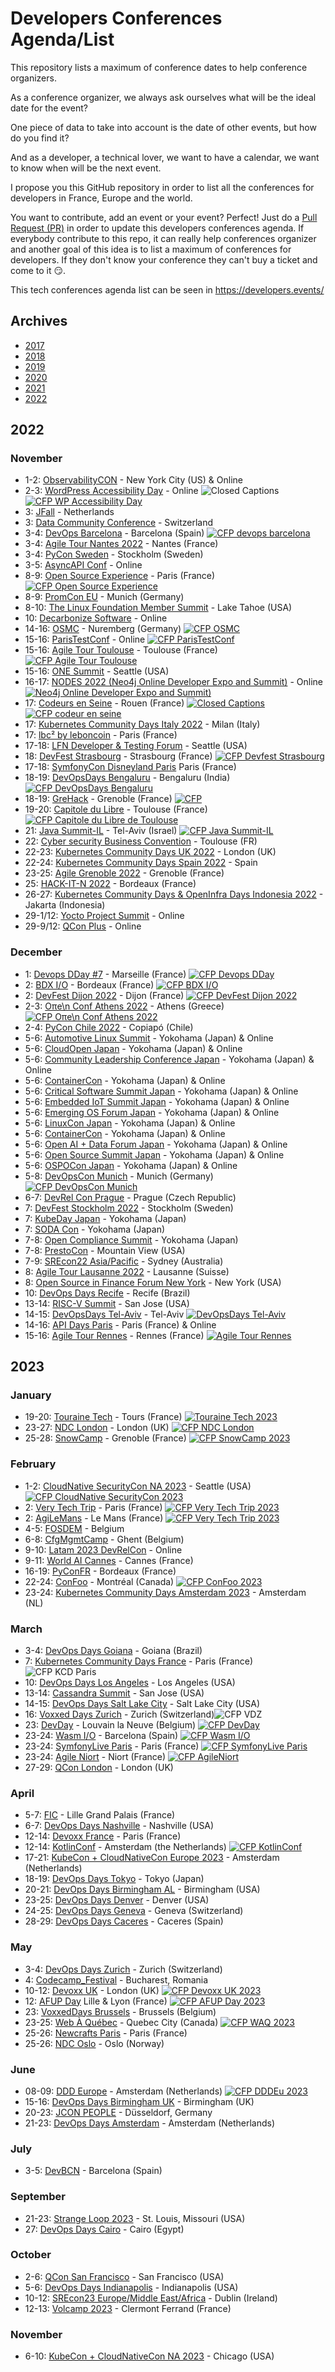 # Developers Conferences Agenda/List

This repository lists a maximum of conference dates to help conference organizers.

As a conference organizer, we always ask ourselves what will be the ideal date for the event?

One piece of data to take into account is the date of other events, but how do you find it?

And as a developer, a technical lover, we want to have a calendar, we want to know when will be the next event.

I propose you this GitHub repository in order to list all the conferences for developers in France, Europe and the world.

You want to contribute, add an event or your event? Perfect! Just do a [Pull Request (PR)](https://github.com/scraly/developers-conferences-agenda/pulls) in order to update this developers conferences agenda.
If everybody contribute to this repo, it can really help conferences organizer and another goal of this idea is to list a maximum of conferences for developers.
If they don't know your conference they can't buy a ticket and come to it 😏.

This tech conferences agenda list can be seen in https://developers.events/

## Archives

* [2017](archives/2017.md)
* [2018](archives/2018.md)
* [2019](archives/2019.md)
* [2020](archives/2020.md)
* [2021](archives/2021.md)
* [2022](archives/2022.md)

## 2022

### November

* 1-2: [ObservabilityCON](https://grafana.com/about/events/observabilitycon/2022) - New York City (US) & Online
* 2-3: [WordPress Accessibility Day](https://wpaccessibility.day/) - Online <img alt="Closed Captions" src="https://img.shields.io/static/v1?label=CC&message=Closed%20Captions&color=blue" /> <a href="https://wpaccessibility.day/participate/speaking-at-wp-accessibility-day/"><img alt="CFP WP Accessibility Day" src="https://img.shields.io/static/v1?label=CFP&message=until%2010-August-2022&color=red" /></a>
* 3: [JFall](https://jfall.nl/) - Netherlands
* 3: [Data Community Conference](https://www.data-community.ch) - Switzerland
* 3-4: [DevOps Barcelona](https://devops.barcelona/) - Barcelona (Spain) <a href="https://devops.barcelona/call-for-papers"><img alt="CFP devops barcelona" src="https://img.shields.io/static/v1?label=CFP&message=until%2030-June-2022&color=red"> </a>
* 3-4: [Agile Tour Nantes 2022](https://agilenantes.org/evenements/agile-tour-nantes/agile-tour-nantais-2022/) - Nantes (France)
* 3-4: [PyCon Sweden](https://www.pycon.se/) - Stockholm (Sweden)
* 3-5: [AsyncAPI Conf](https://conference.asyncapi.com/) - Online
* 8-9: [Open Source Experience](https://www.opensource-experience.com/) - Paris (France) <a href="https://sessionize.com/open-source-experience-2022/"><img alt="CFP Open Source Experience" src="https://img.shields.io/static/v1?label=CFP&message=until%2015-Jun-2022&color=red"> </a>
* 8-9: [PromCon EU](https://promcon.io/2022-munich/) - Munich (Germany)
* 8-10: [The Linux Foundation Member Summit](https://events.linuxfoundation.org/lf-member-summit/) - Lake Tahoe (USA)
* 10: [Decarbonize Software](https://decarb.greensoftware.foundation/) - Online
* 14-16: [OSMC](https://osmc.de/) - Nuremberg (Germany) <a href="https://osmc.de/call-for-papers/"><img alt="CFP OSMC" src="https://img.shields.io/static/v1?label=CFP&message=until%2031-Jul-2022&color=red"> </a>
* 15-16: [ParisTestConf](https://paristestconf.com/) - Online <a href="https://paristestconf.com/call-for-papers-2022"><img alt="CFP ParisTestConf" src="https://img.shields.io/static/v1?label=CFP&message=until%2031-May-2022&color=red"> </a>
* 15-16: [Agile Tour Toulouse](https://tour.agiletoulouse.fr/) - Toulouse (France) <a href="https://sessionize.com/agile-tour-toulouse-2022/"><img alt="CFP Agile Tour Toulouse" src="https://img.shields.io/static/v1?label=CFP&message=until%2026-Jun-2022&color=red"> </a>
* 15-16: [ONE Summit](https://events.linuxfoundation.org/one-summit-north-america/) - Seattle (USA)
* 16-17: [NODES 2022 (Neo4j Online Developer Expo and Summit)](https://neo4j.com/nodes-2022/) - Online <a href="https://sessionize.com/neo4j-nodes-2022/"><img alt="Neo4j Online Developer Expo and Summit)" src="https://img.shields.io/static/v1?label=CFP&message=until%2020-Aug-2022&color=red"> </a>
* 17: [Codeurs en Seine](https://www.codeursenseine.com/) - Rouen (France) <a href="https://conference-hall.io/public/event/Uv6XULhgmt7z2YuoJ8nq"><img alt="Closed Captions" src="https://img.shields.io/static/v1?label=CC&message=Closed%20Captions&color=blue" /><img alt="CFP codeur en seine" src="https://img.shields.io/static/v1?label=CFP&message=until%2016-Sept-2022&color=red"> </a>
* 17: [Kubernetes Community Days Italy 2022](https://community.cncf.io/events/details/cncf-kcd-italy-presents-kubernetes-community-days-italy-2022/) - Milan (Italy)
* 17: [lbc² by leboncoin](https://www.lbc2.fr/) - Paris (France)
* 17-18: [LFN Developer & Testing Forum](https://wiki.lfnetworking.org/pages/viewpage.action?pageId=68786848) - Seattle (USA)
* 18: [DevFest Strasbourg](https://devfest.gdgstrasbourg.fr/) - Strasbourg (France) <a href="https://conference-hall.io/speaker/event/wgaja45IBdGT4sw4CXDB"><img alt="CFP Devfest Strasbourg" src="https://img.shields.io/static/v1?label=CFP&message=until%2030-Jun-2022&color=red"> </a>
* 17-18: [SymfonyCon Disneyland Paris](https://live.symfony.com/2022-paris-con/) Paris (France)
* 18-19: [DevOpsDays Bengaluru](https://devopsdaysindia.org/) - Bengaluru (India) <a href="https://forms.gle/LmCGgZse3Lp4XNgz9"><img alt="CFP DevOpsDays Bengaluru" src="https://img.shields.io/static/v1?label=CFP&message=until%206-Aug-2022&color=red"> </a>
* 18-19: [GreHack](https://grehack.fr/) - Grenoble (France) <a href="https://easychair.org/cfp/GreHack2022"><img alt="CFP" src="https://img.shields.io/static/v1?label=CFP&message=until%2015-Aug-2022&color=red"> </a>
* 19-20: [Capitole du Libre](https://capitoledulibre.org/) - Toulouse (France) <a href="https://cfp.capitoledulibre.org/cdl-2022/cfp"><img alt="CFP Capitole du Libre de Toulouse" src="https://img.shields.io/static/v1?label=CFP&message=until%2026-Sep-2022&color=red"> </a>
* 21: [Java Summit-IL](https://www.javasummitil.com/) - Tel-Aviv (Israel) <a href="https://sessionize.com/javasummit-il-22/"><img alt="CFP Java Summit-IL" src="https://img.shields.io/static/v1?label=CFP&message=until%2031-Jul-2022&color=red"> </a>
* 22: [Cyber security Business Convention](https://cbc-convention.com/) - Toulouse (FR)
* 22-23: [Kubernetes Community Days UK 2022](https://community.cncf.io/events/details/cncf-kcd-uk-presents-kubernetes-community-days-uk-2022/) - London (UK)
* 22-24: [Kubernetes Community Days Spain 2022](https://community.cncf.io/events/details/cncf-kcd-spain-presents-kcd-spain-2022/) - Spain
* 23-25: [Agile Grenoble 2022](http://agile-grenoble.org/) - Grenoble (France)
* 25: [HACK-IT-N 2022](https://hack-it-n.com/) - Bordeaux (France)
* 26-27: [Kubernetes Community Days & OpenInfra Days Indonesia 2022](https://community.cncf.io/events/details/cncf-kcd-indonesia-presents-kubernetes-community-days-openinfra-days-indonesia-2022/) - Jakarta (Indonesia)
* 29-1/12: [Yocto Project Summit](https://yoctoproject.org/summit) - Online
* 29-9/12: [QCon Plus](https://plus.qconferences.com/) - Online

### December

* 1: [Devops DDay #7](https://2022.devops-dday.com/) - Marseille (France) <a href="https://conference-hall.io/public/event/eKYGzptI6y44zoS8sGUz"><img alt="CFP Devops DDay" src="https://img.shields.io/static/v1?label=CFP&message=until%2015-July-2022&color=red"> </a>
* 2: [BDX I/O](https://www.bdxio.fr/) - Bordeaux (France) <a href="https://conference-hall.io/public/event/OJC5Ou5YJodfetgSJCa3"><img alt="CFP BDX I/O" src="https://img.shields.io/static/v1?label=CFP&message=until%2031-Jul-2022&color=red"> </a>
* 2: [DevFest Dijon 2022](https://www.linkedin.com/posts/developers-group-dijon_apr%C3%A8s-des-%C3%A9changes-avec-google-le-developers-activity-6973555910140903424-rjRH/) - Dijon (France) <a href="https://conference-hall.io/public/event/cXWCepNzXVWwb1i6ktVA"><img alt="CFP DevFest Dijon 2022" src="https://img.shields.io/static/v1?label=CFP&message=until%2014-October-2022&color=red"> </a>
* 2-3: [Oπe\n Conf Athens 2022](https://www.open-conf.gr/) - Athens (Greece) <a href="https://sessionize.com/open_conf/"><img alt="CFP Oπe\n Conf Athens 2022" src="https://img.shields.io/static/v1?label=CFP&message=until%2031-Aug-2022&color=red"> </a>
* 2-4: [PyCon Chile 2022](https://pycon.cl/) - Copiapó (Chile)
* 5-6: [Automotive Linux Summit](https://events.linuxfoundation.org/open-source-summit-japan/about/automotive-linux-summit/) - Yokohama (Japan) & Online
* 5-6: [CloudOpen Japan](https://events.linuxfoundation.org/open-source-summit-japan/about/cloudopen/) - Yokohama (Japan) & Online
* 5-6: [Community Leadership Conference Japan](https://events.linuxfoundation.org/open-source-summit-japan/about/community-leadership-conference/) - Yokohama (Japan) & Online
* 5-6: [ContainerCon](https://events.linuxfoundation.org/open-source-summit-japan/about/containercon/) - Yokohama (Japan) & Online
* 5-6: [Critical Software Summit Japan](https://events.linuxfoundation.org/open-source-summit-japan/about/critical-software-summit/) - Yokohama (Japan) & Online
* 5-6: [Embedded IoT Summit Japan](https://events.linuxfoundation.org/open-source-summit-japan/about/embedded-iot-summit/) - Yokohama (Japan) & Online
* 5-6: [Emerging OS Forum Japan](https://events.linuxfoundation.org/open-source-summit-japan/about/emerging-os-forum/) - Yokohama (Japan) & Online
* 5-6: [LinuxCon Japan](https://events.linuxfoundation.org/open-source-summit-japan/about/linuxcon/) - Yokohama (Japan) & Online
* 5-6: [ContainerCon](https://events.linuxfoundation.org/open-source-summit-japan/about/containercon/) - Yokohama (Japan) & Online
* 5-6: [Open AI + Data Forum Japan](https://events.linuxfoundation.org/open-source-summit-japan/about/open-ai-data-forum/) - Yokohama (Japan) & Online
* 5-6: [Open Source Summit Japan](https://events.linuxfoundation.org/open-source-summit-japan/) - Yokohama (Japan) & Online
* 5-6: [OSPOCon Japan](https://events.linuxfoundation.org/open-source-summit-japan/about/ospocon/) - Yokohama (Japan) & Online
* 5-8: [DevOpsCon Munich](https://devopscon.io/call-for-papers/) - Munich (Germany) <a href="https://devopscon.io/call-for-papers/"><img alt="CFP DevOpsCon Munich" src="https://img.shields.io/static/v1?label=CFP&message=until%2027-Jun-2022&color=red"> </a>
* 6-7: [DevRel Con Prague](https://github.com/scraly/developers-conferences-agenda/) - Prague (Czech Republic)
* 7: [DevFest Stockholm 2022](https://devfest.gdgcloud.se/) - Stockholm (Sweden)
* 7: [KubeDay Japan](https://events.linuxfoundation.org/kubeday-japan/) - Yokohama (Japan)
* 7: [SODA Con](https://events.linuxfoundation.org/sodacon-japan/) - Yokohama (Japan)
* 7-8: [Open Compliance Summit](https://events.linuxfoundation.org/open-compliance-summit/) - Yokohama (Japan)
* 7-8: [PrestoCon](https://events.linuxfoundation.org/prestocon/) -  Mountain View (USA)
* 7-9: [SREcon22 Asia/Pacific](https://www.usenix.org/srecon) - Sydney (Australia)
* 8: [Agile Tour Lausanne 2022](https://www.agilesuisse.ch/agile-tour-lausanne-2022) - Lausanne (Suisse)
* 8: [Open Source in Finance Forum New York](https://events.linuxfoundation.org/open-source-finance-forum-new-york/) -  New York (USA)
* 10: [DevOps Days Recife](https://devopsdays.org/events/2022-recife/welcome/) - Recife (Brazil)
* 13-14: [RISC-V Summit](https://events.linuxfoundation.org/riscv-summit/) -  San Jose (USA)
* 14-15: [DevOpsDays Tel-Aviv](https://sessionize.com/devopsdays-tel-aviv-2022/) - Tel-Aviv <a href="https://sessionize.com/devopsdays-tel-aviv-2022/"><img alt="DevOpsDays Tel-Aviv" src="https://img.shields.io/static/v1?label=CFP&message=until%2031-August-2022&color=red"> </a>
* 14-16: [API Days Paris](https://www.apidays.global/paris/) - Paris (France) & Online
* 15-16: [Agile Tour Rennes](https://agiletour.agilerennes.org/) - Rennes (France) <a href="https://sessionize.com/agile-tour-rennes-2022/"><img alt="Agile Tour Rennes" src="https://img.shields.io/static/v1?label=CFP&message=until%2015-October-2022&color=green"> </a>

## 2023

### January

* 19-20: [Touraine Tech](https://touraine.tech/) - Tours (France) <a href="https://conference-hall.io/speaker/event/3lWSdH0pfZkHEAL7RWSJ"><img alt="Touraine Tech 2023" src="https://img.shields.io/static/v1?label=CFP&message=from%20September-30%20to%20November-27-2022&color=green"> </a>
* 23-27: [NDC London](https://ndclondon.com/) - London (UK) <a href="https://sessionize.com/ndc-london-2023"><img alt="CFP NDC London" src="https://img.shields.io/static/v1?label=CFP&message=until%2018-September-2022&color=red"> </a>
* 25-28: [SnowCamp](https://snowcamp.io/fr/) - Grenoble (France) <a href="https://conference-hall.io/public/event/ZGJWM1x64evaNUzycEzn"><img alt="CFP SnowCamp 2023" src="https://img.shields.io/static/v1?label=CFP&message=until%2015-October-2022&color=red"> </a>

### February

* 1-2: [CloudNative SecurityCon NA 2023](https://events.linuxfoundation.org/cloudnativesecuritycon-north-america/) - Seattle (USA) <a href="https://events.linuxfoundation.org/cloudnativesecuritycon-north-america/program/cfp/#overview"><img alt="CFP CloudNative SecurityCon 2023" src="https://img.shields.io/static/v1?label=CFP&message=until%2013-November-2022&color=green"> </a>
* 2: [Very Tech Trip](https://conference-hall.io/public/event/hoyBWUXe43dnoiBekZaB) - Paris (France) <a href="https://conference-hall.io/public/event/hoyBWUXe43dnoiBekZaB"><img alt="CFP Very Tech Trip 2023" src="https://img.shields.io/static/v1?label=CFP&message=until%2014-November-2022&color=green"> </a>
* 2: [AgiLeMans](https://www.agilemans.org/) - Le Mans (France) <a href="https://sessionize.com/7ieme-journee-agile-au-mans-france-e/"><img alt="CFP Very Tech Trip 2023" src="https://img.shields.io/static/v1?label=CFP&message=until%2001-December-2022&color=green"> </a>
* 4-5: [FOSDEM](https://fosdem.org/2022/news/2022-09-14-fosdem-2023-dates/) - Belgium
* 6-8: [CfgMgmtCamp](https://cfgmgmtcamp.eu/ghent2023/) - Ghent (Belgium)
* 9-10: [Latam 2023 DevRelCon](https://latam-2023.devrelcon.dev/) - Online
* 9-11: [World AI Cannes](https://worldaicannes.com/) - Cannes (France)
* 16-19: [PyConFR](https://www.pycon.fr/2023/) - Bordeaux (France)
* 22-24: [ConFoo](https://confoo.ca/fr/2023) - Montréal (Canada) <a href="https://confoo.ca/fr/2023/call-for-papers"><img alt="CFP ConFoo 2023" src="https://img.shields.io/static/v1?label=CFP&message=until%2023-September-2022&color=red"> </a>
* 23-24: [Kubernetes Community Days Amsterdam 2023](https://community.cncf.io/events/details/cncf-kcd-netherlands-presents-kubernetes-community-days-amsterdam-2023/) - Amsterdam (NL)

### March

* 3-4: [DevOps Days Goiana](https://devopsdays.org/events/2023-goiania/welcome/) - Goiana (Brazil)
* 7: [Kubernetes Community Days France](https://community.cncf.io/events/details/cncf-kcd-france-presents-kubernetes-community-days-france-2023/) - Paris (France) <img alt="CFP KCD Paris" src="https://img.shields.io/static/v1?label=CFP&message=from%20September-15%20to%20November-13-2022&color=green">
* 10: [DevOps Days Los Angeles](https://devopsdays.org/events/2023-los-angeles/welcome/) - Los Angeles (USA)
* 13-14: [Cassandra Summit](hhttps://events.linuxfoundation.org/cassandra-summit/) - San Jose (USA)
* 14-15: [DevOps Days Salt Lake City](https://devopsdays.org/events/2023-salt-lake-city/welcome/) - Salt Lake City (USA)
* 16: [Voxxed Days Zurich](https://voxxeddays.com/zurich/) - Zurich (Switzerland)<img alt="CFP VDZ" src="https://img.shields.io/static/v1?label=CFP&message=from%20October-10%20to%20November-16-2022&color=green">
* 23: [DevDay](https://www.devday.be/) - Louvain la Neuve (Belgium) <a href="https://sessionize.com/devday-2023/?e=1688a2"><img alt="CFP DevDay" src="https://img.shields.io/static/v1?label=CFP&message=from%20October-24%20to%20January-31-2023&color=green"></a>
* 23-24: [Wasm I/O](https://wasmio.tech) - Barcelona (Spain) <a href="https://www.papercall.io/wasmio23"><img alt="CFP Wasm I/O" src="https://img.shields.io/static/v1?label=CFP&message=until%2017-January-2023&color=green"></a>
* 23-24: [SymfonyLive Paris](https://live.symfony.com/2023-paris/) - Paris (France) <a href="https://live.symfony.com/2023-paris/cfp"><img alt="CFP SymfonyLive Paris" src="https://img.shields.io/static/v1?label=CFP&message=until%2016-December-2022&color=green"></a>
* 23-24: [Agile Niort](https://agileniort.fr/) - Niort (France) <a href="https://sessionize.com/agile_niort_2023"><img alt="CFP AgileNiort" src="https://img.shields.io/static/v1?label=CFP&message=until%2031-December-2022&color=green"></a>
* 27-29: [QCon London](https://qconlondon.com/) - London (UK)

### April

* 5-7: [FIC](https://europe.forum-fic.com) - Lille Grand Palais (France)
* 6-7: [DevOps Days Nashville](https://devopsdays.org/events/2023-nashville/welcome/) - Nashville (USA)
* 12-14: [Devoxx France](https://www.devoxx.fr/) - Paris (France)
* 12-14: [KotlinConf](https://kotlinconf.com/) - Amsterdam (the Netherlands) <a href="https://sessionize.com/kotlinconf-2023/"><img alt="CFP KotlinConf" src="https://img.shields.io/static/v1?label=CFP&message=until%201-October-2022&color=red"> </a>
* 17-21: [KubeCon + CloudNativeCon Europe 2023](https://events.linuxfoundation.org/kubecon-cloudnativecon-europe/) - Amsterdam (Netherlands)
* 18-19: [DevOps Days Tokyo](https://devopsdays.org/events/2023-tokyo/welcome/) - Tokyo (Japan)
* 20-21: [DevOps Days Birmingham AL](https://devopsdays.org/events/2023-birmingham-al/welcome/) - Birmingham (USA)
* 23-25: [DevOps Days Denver](https://devopsdays.org/events/2023-denver/welcome/) - Denver (USA)
* 24-25: [DevOps Days Geneva](https://devopsdays.org/events/2022-geneva/welcome/) - Geneva (Switzerland)
* 28-29: [DevOps Days Caceres](https://devopsdays.org/events/2023-caceres/welcome/) - Caceres (Spain)

### May

* 3-4: [DevOps Days Zurich](https://devopsdays.org/events/2023-zurich/welcome/) - Zurich (Switzerland)
* 4: [Codecamp_Festival](https://codecamp.ro/the-festival-book-now/) - Bucharest, Romania
* 10-12: [Devoxx UK](https://www.devoxx.co.uk/) - London (UK) <a href="https://devoxxuk23.cfp.dev/#/"><img alt="CFP Devoxx UK 2023" src="https://img.shields.io/static/v1?label=CFP&message=until%2010-January-2023&color=green"></a>
* 12: [AFUP Day](https://event.afup.org/) Lille & Lyon (France) <a href="https://event.afup.org/"><img alt="CFP AFUP Day 2023" src="https://img.shields.io/static/v1?label=CFP&message=until%2014-November-2022&color=green"></a>
* 23: [VoxxedDays Brussels](https://brussels.voxxeddays.com/) - Brussels (Belgium)
* 23-25: [Web À Québec](https://webaquebec.org/) - Quebec City (Canada) <a href="https://yr21i4wwzuv.typeform.com/to/vgbK9zTW"><img alt="CFP WAQ 2023" src="https://img.shields.io/static/v1?label=CFP&message=until%2001-December-2022&color=green"></a>
* 25-26: [Newcrafts Paris](https://ncrafts.io/) - Paris (France)
* 25-26: [NDC Oslo](https://ndcoslo.com/) - Oslo (Norway)

### June

* 08-09: [DDD Europe](https://2023.dddeurope.com/) - Amsterdam (Netherlands) <a href="https://sessionize.com/dddeu23/"><img alt="CFP DDDEu 2023" src="https://img.shields.io/static/v1?label=CFP&message=until%2028-February-2023&color=green"></a>
* 15-16: [DevOps Days Birmingham UK](https://devopsdays.org/events/2023-birmingham-uk/welcome/) - Birmingham (UK)
* 20-23: [JCON PEOPLE](https://jcon.one/) - Düsseldorf, Germany
* 21-23: [DevOps Days Amsterdam](https://devopsdays.org/events/2023-amsterdam/welcome/) - Amsterdam (Netherlands)

### July

* 3-5: [DevBCN](www.devbcn.com) - Barcelona (Spain)

### September

* 21-23: [Strange Loop 2023](https://thestrangeloop.com) - St. Louis, Missouri (USA)
* 27: [DevOps Days Cairo](https://devopsdays.org/events/2023-cairo/welcome/) - Cairo (Egypt)

### October

* 2-6: [QCon San Francisco](https://qconsf.com/) - San Francisco (USA)
* 5-6: [DevOps Days Indianapolis](https://devopsdays.org/events/2023-indianapolis/welcome/) - Indianapolis (USA)
* 10-12: [SREcon23 Europe/Middle East/Africa](https://www.usenix.org/srecon) - Dublin (Ireland)
* 12-13: [Volcamp 2023](https://www.volcamp.io/) - Clermont Ferrand (France)

### November

* 6-10: [KubeCon + CloudNativeCon NA 2023](https://events.linuxfoundation.org/kubecon-cloudnativecon-north-america/) - Chicago (USA)
